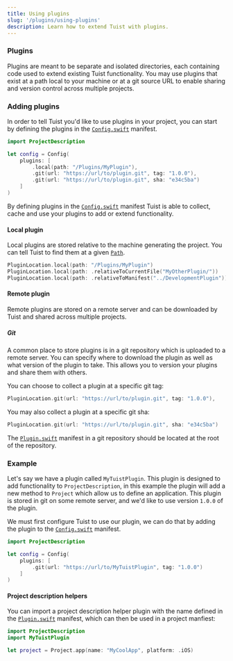```yaml
---
title: Using plugins
slug: '/plugins/using-plugins'
description: Learn how to extend Tuist with plugins.
---
```


### Plugins

Plugins are meant to be separate and isolated directories, each containing code used to extend existing Tuist functionality.
You may use plugins that exist at a path local to your machine or at a git source URL to enable sharing and version control across multiple projects.

### Adding plugins

In order to tell Tuist you'd like to use plugins in your project, you can start by defining the plugins in the [`Config.swift`](/manifests/config/) manifest.

```swift
import ProjectDescription

let config = Config(
    plugins: [
        .local(path: "/Plugins/MyPlugin"),
        .git(url: "https://url/to/plugin.git", tag: "1.0.0"),
        .git(url: "https://url/to/plugin.git", sha: "e34c5ba")
    ]
)
```

By defining plugins in the [`Config.swift`](/manifests/config/) manifest Tuist is able to collect, cache and use your plugins to add or extend functionality.

#### Local plugin

Local plugins are stored relative to the machine generating the project. You can tell Tuist to find them at a given [`Path`](/manifests/project/).

```swift
PluginLocation.local(path: "/Plugins/MyPlugin")
PluginLocation.local(path: .relativeToCurrentFile("MyOtherPlugin/"))
PluginLocation.local(path: .relativeToManifest("../DevelopmentPlugin"))
```

#### Remote plugin

Remote plugins are stored on a remote server and can be downloaded by Tuist and shared across multiple projects.

##### Git

A common place to store plugins is in a git repository which is uploaded to a remote server. You can specify where to download the plugin as well as what version of the plugin to take.
This allows you to version your plugins and share them with others.

You can choose to collect a plugin at a specific git tag:

```swift
PluginLocation.git(url: "https://url/to/plugin.git", tag: "1.0.0"),
```

You may also collect a plugin at a specific git sha:

```swift
PluginLocation.git(url: "https://url/to/plugin.git", sha: "e34c5ba")
```

The [`Plugin.swift`](/plugins/creating-plugins/) manifest in a git repository should be located at the root of the repository.

### Example

Let's say we have a plugin called `MyTuistPlugin`. This plugin is designed to add functionality to `ProjectDescription`, in this example the plugin will add a new method to `Project` which allow us to define an application.
This plugin is stored in git on some remote server, and we'd like to use version `1.0.0` of the plugin.

We must first configure Tuist to use our plugin, we can do that by adding the plugin to the [`Config.swift`](/manifests/config/) manifest.

```swift
import ProjectDescription

let config = Config(
    plugins: [
        .git(url: "https://url/to/MyTuistPlugin", tag: "1.0.0")
    ]
)
```

#### Project description helpers

You can import a project description helper plugin with the name defined in the [`Plugin.swift`](/plugins/creating-plugins/) manifest, which can then be used in a project manfiest:

```swift
import ProjectDescription
import MyTuistPlugin

let project = Project.app(name: "MyCoolApp", platform: .iOS)
```
